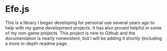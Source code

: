 # Efe.js

This is a library I began developing for personal use several years ago to help with my game development projects. It has also proved helpful in some of my non-game projects. This project is new to Github and the documentation is nearly nonexistent, but I will be adding it shortly (including a more in-depth readme page.
